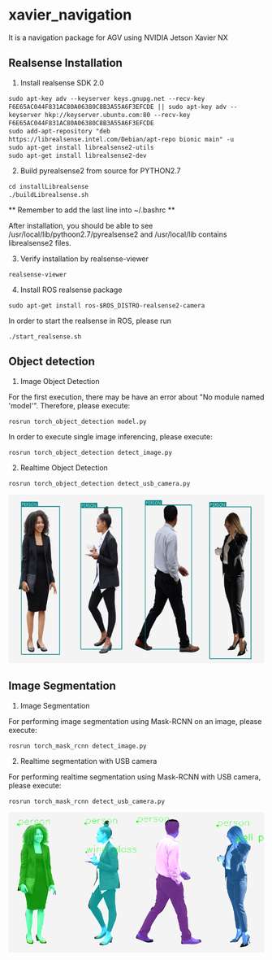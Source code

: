 # xavier_navigation
It is a navigation package for AGV using NVIDIA Jetson Xavier NX

## Realsense Installation
1. Install realsense SDK 2.0
```
sudo apt-key adv --keyserver keys.gnupg.net --recv-key F6E65AC044F831AC80A06380C8B3A55A6F3EFCDE || sudo apt-key adv --keyserver hkp://keyserver.ubuntu.com:80 --recv-key F6E65AC044F831AC80A06380C8B3A55A6F3EFCDE
sudo add-apt-repository "deb https://librealsense.intel.com/Debian/apt-repo bionic main" -u
sudo apt-get install librealsense2-utils
sudo apt-get install librealsense2-dev
```
2. Build pyrealsense2 from source for PYTHON2.7
```
cd installLibrealsense
./buildLibrealsense.sh
```
** Remember to add the last line into ~/.bashrc **

After installation, you should be able to see /usr/local/lib/pythoon2.7/pyrealsense2 and /usr/local/lib contains librealsense2 files.

3. Verify installation by realsense-viewer
```
realsense-viewer
```

4. Install ROS realsense package
```
sudo apt-get install ros-$ROS_DISTRO-realsense2-camera
```

In order to start the realsense in ROS, please run
```
./start_realsense.sh
```

## Object detection
1. Image Object Detection

For the first execution, there may be have an error about "No module named 'model'". Therefore, please execute:
```
rosrun torch_object_detection model.py
```

In order to execute single image inferencing, please execute:
```
rosrun torch_object_detection detect_image.py
```

2. Realtime Object Detection
```
rosrun torch_object_detection detect_usb_camera.py
```

![image](https://github.com/vincent51689453/xavier_navigation/blob/melodic-jp4.4/git_image/image_detection.png)

## Image Segmentation
1. Image Segmentation

For performing image segmentation using Mask-RCNN on an image, please execute:
```
rosrun torch_mask_rcnn detect_image.py
```

2. Realtime segmentation with USB camera

For performing realtime segmentation using Mask-RCNN with USB camera, please execute:
```
rosrun torch_mask_rcnn detect_usb_camera.py
```

![image](https://github.com/vincent51689453/xavier_navigation/blob/melodic-jp4.4/git_image/image_segmentation.png)

